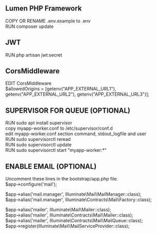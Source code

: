 ## Lumen PHP Framework
COPY OR RENAME .env.example to .env<br>
RUN composer update

## JWT
RUN php artisan jwt:secret

## CorsMiddleware
EDIT CorsMiddleware<br>
$allowedOrigins = [getenv("APP_EXTERNAL_URL1"), getenv("APP_EXTERNAL_URL2"), getenv("APP_EXTERNAL_URL3")];

## SUPERVISOR FOR QUEUE (OPTIONAL)
RUN sudo apt install supervisor<br>
copy myapp-worker.conf to /etc/supervisor/conf.d<br>
edit myapp-worker.conf section command, stdout_logfile and user<br>
RUN sudo supervisorctl reread<br>
RUN sudo supervisorctl update<br>
RUN sudo supervisorctl start "myapp-worker:*"

## ENABLE EMAIL (OPTIONAL)
Uncomment these lines in the bootstrap/app.php file.<br>
$app->configure('mail');<br>

$app->alias('mail.manager', Illuminate\Mail\MailManager::class);<br>
$app->alias('mail.manager', Illuminate\Contracts\Mail\Factory::class);<br>

$app->alias('mailer', Illuminate\Mail\Mailer::class);<br>
$app->alias('mailer', Illuminate\Contracts\Mail\Mailer::class);<br>
$app->alias('mailer', Illuminate\Contracts\Mail\MailQueue::class);<br>
$app->register(Illuminate\Mail\MailServiceProvider::class);<br>